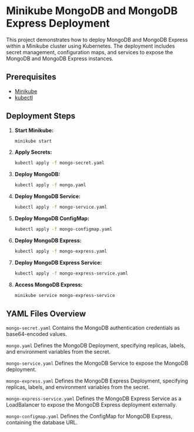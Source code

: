 # Minikube MongoDB and MongoDB Express Deployment

This project demonstrates how to deploy MongoDB and MongoDB Express within a Minikube cluster using Kubernetes. The deployment includes secret management, configuration maps, and services to expose the MongoDB and MongoDB Express instances.

## Prerequisites

- [Minikube](https://minikube.sigs.k8s.io/docs/start/)
- [kubectl](https://kubernetes.io/docs/tasks/tools/install-kubectl/)

## Deployment Steps

1. **Start Minikube:**
   ```bash
   minikube start
   ```
2. **Apply Secrets:**
   ```bash
   kubectl apply -f mongo-secret.yaml
   ```
3. **Deploy MongoDB:**
   ```bash
   kubectl apply -f mongo.yaml
   ```
4. **Deploy MongoDB Service:**
   ```bash
   kubectl apply -f mongo-service.yaml
   ```
5. **Deploy MongoDB ConfigMap:**
   ```bash
   kubectl apply -f mongo-configmap.yaml
   ```
6. **Deploy MongoDB Express:**
   ```bash
   kubectl apply -f mongo-express.yaml
   ```
7. **Deploy MongoDB Express Service:**
   ```bash
   kubectl apply -f mongo-express-service.yaml
   ```
8. **Access MongoDB Express:**
   ```bash
   minikube service mongo-express-service
   ```

## YAML Files Overview

 `mongo-secret.yaml`
Contains the MongoDB authentication credentials as base64-encoded values.

 `mongo.yaml`
Defines the MongoDB Deployment, specifying replicas, labels, and environment variables from the secret.

 `mongo-service.yaml`
Defines the MongoDB Service to expose the MongoDB deployment.

 `mongo-express.yaml`
Defines the MongoDB Express Deployment, specifying replicas, labels, and environment variables from the secret.

 `mongo-express-service.yaml`
Defines the MongoDB Express Service as a LoadBalancer to expose the MongoDB Express deployment externally.

 `mongo-configmap.yaml`
Defines the ConfigMap for MongoDB Express, containing the database URL.

